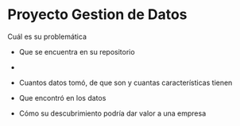 # Proyecto Gestion de Datos
Cuál es su problemática

- Que se encuentra en su repositorio

- 
- Cuantos datos tomó, de que son y cuantas características tienen

  
- Que encontró en los datos




- Cómo su descubrimiento podría dar valor a una empresa
